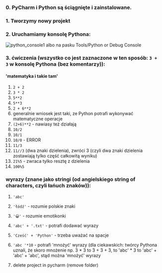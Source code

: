 ### 0. PyCharm i Python są ściągnięte i zainstalowane.


### 1. Tworzymy nowy projekt

### 2. Uruchamiamy konsolę Pythona:
![python_console1](https://user-images.githubusercontent.com/20053756/212992486-5a4abfa8-0ebf-4ac6-9bbc-64c08980a8d8.png)
albo na pasku Tools/Python or  Debug Console
### 3. ćwiczenia (wszystko co jest zaznaczone w ten sposób: `3 + 3` w konsolę Pythona (bez komentarzy)):
#### 'matematyka i takie tam'

1. `2 + 2`
2. `3 * 2`
3. `5**2`
4. `5**3`
5. `2 + 6**2` 
6. generalnie wniosek jest taki, ze Python potrafi wykonywać matematyczne operacje
7. `(2+6)**2` - nawiasy też działają
8. `10/2`
9. `10/1`
10. `10/0` - ERROR
11. `11/3`
12. `11//3` (dwa znaki dzielenia), zwróci 3 (czyli dwa znaki dzielenia zostawiają tylko część całkowitą wyniku)
13. `21%5` - zwraca tylko resztę z dzielenia
14. `100%5`
### wyrazy (znane jako stringi (od angielskiego string of characters, czyli łańuch znaków)):
1. `'abc'`
2. `'łódź'` - rozumie polskie znaki
3. `'😀'` - rozumie emotikonki
4. `'abc' + '.txt'` - potrafi dodawać wyrazy
5. `'Cześć' + 'Python'` - trzeba uważać na spacje
6. `'abc '*10` - potrafi 'mnożyć' wyrazy (dla ciekawskich: twórcy Pythona uznali, że skoro mnożenie np. 3 * 3 to 3 + 3 + 3, to 'abc' * 3 to 'abc' + 'abc' + 'abc', stąd można 'mnożyć' wyrazy


4. delete project in pycharm (remove folder)
